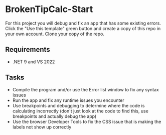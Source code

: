 # BrokenTipCalc-Start
For this project you will debug and fix an app that has some existing errors. Click the "Use this template" green button and create a copy of
this repo in your own account. Clone your copy of the repo.

## Requirements
- .NET 9 and VS 2022

## Tasks
- Compile the program and/or use the Error list window to fix any syntax issues
- Run the app and fix any runtime issues you encounter
- Use breakpoints and debugging to determine where the code is calculating incorrectly (don't just look at the code to find this, use breakpoints and actually debug the app)
- Use the browser Developer Tools to fix the CSS issue that is making the labels not show up correctly
